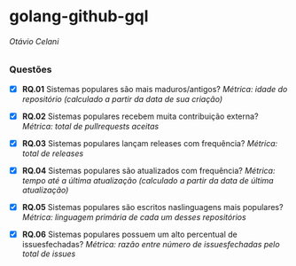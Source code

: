 # golang-github-gql

###### Otávio Celani

### Questões

- [x] **RQ.01**
      Sistemas populares são mais maduros/antigos?
      _Métrica: idade do repositório (calculado a partir da data de sua criação)_

- [x] **RQ.02**
      Sistemas populares recebem muita contribuição externa?
      _Métrica: total de pullrequests aceitas_

- [x] **RQ.03**
      Sistemas populares lançam releases com frequência?
      _Métrica: total de releases_

- [x] **RQ.04**
      Sistemas populares são atualizados com frequência?
      _Métrica: tempo até a última atualização (calculado a partir da data de última atualização)_

- [x] **RQ.05**
      Sistemas populares são escritos naslinguagens mais populares?
      _Métrica: linguagem primária de cada um desses repositórios_

- [x] **RQ.06**
      Sistemas populares possuem um alto percentual de issuesfechadas?
      _Métrica: razão entre número de issuesfechadas pelo total de issues_
